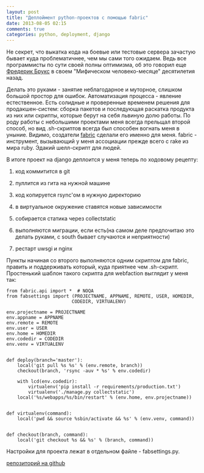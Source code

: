 ```yaml
---
layout: post
title: "Деплоймент python-проектов с помощью fabric"
date: 2013-08-05 02:15
comments: true
categories: python, deployment, django
---
```

Не секрет, что выкатка кода на боевые или тестовые сервера зачастую бывает куда проблематичнее, чем мы сами того ожидаем. Ведь все программисты по сути своей полны оптимизма, об это говорил еще [Фредерик Брукс](http://ru.wikipedia.org/wiki/%D0%91%D1%80%D1%83%D0%BA%D1%81,_%D0%A4%D1%80%D0%B5%D0%B4%D0%B5%D1%80%D0%B8%D0%BA) в своем "Мифическом человеко-месяце" десятилетия назад.

<!--more-->

Делать это руками - занятие неблагодарное и муторное, слишком большой простор для ошибок. Автоматизация процесса - явление естественное. Есть солидные и проверенные временем решения для продакшен-систем: сборка пакетов и последующая раскатка продукта из них или скрипты, которые берут на себя львиную долю работы. По роду работы с небольшими проектами меня всегда прельщал второй способ, но вид .sh-скриптов всегда был способен вогнать меня в уныние. 
Видимо, создатели [fabric](http://docs.fabfile.org/en/1.4.3/) сделали его именно для меня. fabric - инструмент, вызывающий у меня ассоциации прежде всего с rake из мира ruby. Эдакий шелл-скрипт для людей.

В итоге проект на django деплоится у меня теперь по ходовому рецепту:

1. код коммитится в git
   
2. пуллится из гита на нужной машине
   
3. код копируется rsync'ом в нужную директорию
   
4. в виртуальное окружение ставятся новые зависимости
   
5. собирается статика через collectstatic
   
6. выполняются миграции, если есть(на самом деле предпочитаю это делать руками, с south бывает случаются и неприятности)
   
7. рестарт uwsgi и nginx
   

Пункты начиная со второго выполняются одним скриптом для fabric, править и поддерживать который, куда приятнее чем .sh-скрипт. Простенький шаблон такого скрипта для webfaction выглядит у меня так:

    from fabric.api import *  # NOQA
    from fabsettings import (PROJECTNAME, APPNAME, REMOTE, USER, HOMEDIR,
                            CODEDIR, VIRTUALENV)

    env.projectname = PROJECTNAME
    env.appname = APPNAME
    env.remote = REMOTE
    env.user = USER
    env.home = HOMEDIR
    env.codedir = CODEDIR
    env.venv = VIRTUALENV


    def deploy(branch='master'):
        local('git pull %s %s' % (env.remote, branch))
        checkout(branch, 'rsync -auv * %s' % env.codedir)

        with lcd(env.codedir):
            virtualenv('pip install -r requirements/production.txt')
            virtualenv('./manage.py collectstatic')
        local('%s/webapps/%s/bin/restart' % (env.home, env.projectname))


    def virtualenv(command):
        local('pwd && source %sbin/activate && %s' % (env.venv, command))


    def checkout(branch, command):
        local('git checkout %s && %s' % (branch, command))


Настройки для проекта лежат в отдельном файле - fabsettings.py.

[репозиторий на github](https://github.com/dredozubov/webfaction-django-fabric)
